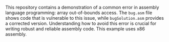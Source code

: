 This repository contains a demonstration of a common error in assembly language programming: array out-of-bounds access. The `bug.asm` file shows code that is vulnerable to this issue, while `bugSolution.asm` provides a corrected version.  Understanding how to avoid this error is crucial for writing robust and reliable assembly code.  This example uses x86 assembly.